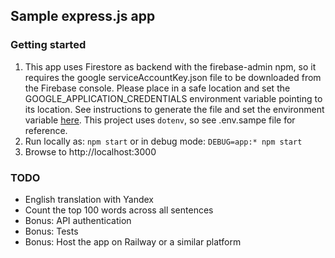 ## Sample express.js app

### Getting started

1. This app uses Firestore as backend with the firebase-admin npm, so it requires the google serviceAccountKey.json file to be downloaded from the Firebase console. Please place in a safe location and set the GOOGLE_APPLICATION_CREDENTIALS environment variable pointing to its location. See instructions to generate the file and set the environment variable [here](https://firebase.google.com/docs/admin/setup#initialize_the_sdk_in_non-google_environments). This project uses `dotenv`, so see .env.sampe file for reference.
2. Run locally as: `npm start` or in debug mode: `DEBUG=app:* npm start`
3. Browse to http://localhost:3000

### TODO

- English translation with Yandex
- Count the top 100 words across all sentences
- Bonus: API authentication
- Bonus: Tests
- Bonus: Host the app on Railway or a similar platform
